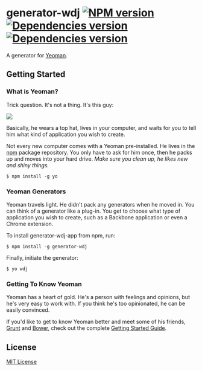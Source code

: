 # generator-wdj [![NPM version](https://badge.fury.io/js/generator-wdj.png)](http://badge.fury.io/js/generator-wdj) [![Dependencies version](https://david-dm.org/ivanzhaowy/generator-wdj.png)](http://david-dm.org/ivanzhaowy/generator-wdj) [![Dependencies version](https://david-dm.org/ivanzhaowy/generator-wdj/dev-status.png)](http://david-dm.org/ivanzhaowy/generator-wdj)

A generator for [Yeoman](http://yeoman.io).


## Getting Started

### What is Yeoman?

Trick question. It's not a thing. It's this guy:

![](http://i.imgur.com/JHaAlBJ.png)

Basically, he wears a top hat, lives in your computer, and waits for you to tell him what kind of application you wish to create.

Not every new computer comes with a Yeoman pre-installed. He lives in the [npm](https://npmjs.org) package repository. You only have to ask for him once, then he packs up and moves into your hard drive. *Make sure you clean up, he likes new and shiny things.*

```
$ npm install -g yo
```

### Yeoman Generators

Yeoman travels light. He didn't pack any generators when he moved in. You can think of a generator like a plug-in. You get to choose what type of application you wish to create, such as a Backbone application or even a Chrome extension.

To install generator-wdj-app from npm, run:

```
$ npm install -g generator-wdj
```

Finally, initiate the generator:

```
$ yo wdj
```

### Getting To Know Yeoman

Yeoman has a heart of gold. He's a person with feelings and opinions, but he's very easy to work with. If you think he's too opinionated, he can be easily convinced.

If you'd like to get to know Yeoman better and meet some of his friends, [Grunt](http://gruntjs.com) and [Bower](http://bower.io), check out the complete [Getting Started Guide](https://github.com/yeoman/yeoman/wiki/Getting-Started).


## License

[MIT License](http://en.wikipedia.org/wiki/MIT_License)
